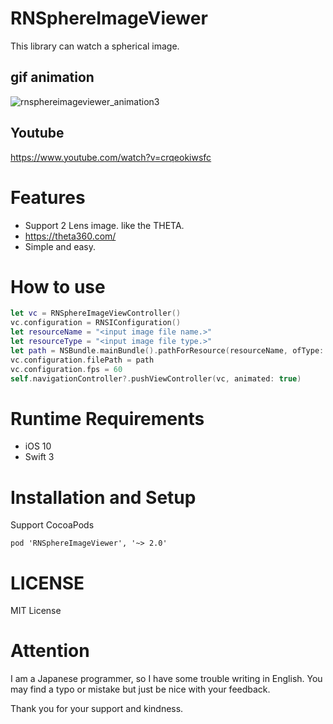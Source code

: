 # RNSphereImageViewer
This library can watch a spherical image.

## gif animation

![rnsphereimageviewer_animation3](https://cloud.githubusercontent.com/assets/974367/18443388/a5c2fe06-794f-11e6-9ba6-f43aa9ccaebc.gif)


## Youtube

https://www.youtube.com/watch?v=crqeokiwsfc



# Features

- Support 2 Lens image. like the THETA.
 - https://theta360.com/
- Simple and easy.


# How to use

~~~swift
let vc = RNSphereImageViewController()
vc.configuration = RNSIConfiguration()
let resourceName = "<input image file name.>"
let resourceType = "<input image file type.>"
let path = NSBundle.mainBundle().pathForResource(resourceName, ofType: resourceType)
vc.configuration.filePath = path
vc.configuration.fps = 60
self.navigationController?.pushViewController(vc, animated: true)
~~~

# Runtime Requirements

- iOS 10
- Swift 3

# Installation and Setup

Support CocoaPods

~~~podfile
pod 'RNSphereImageViewer', '~> 2.0'
~~~

# LICENSE

MIT License


# Attention

I am a Japanese programmer, so I have some trouble writing in English.
You may find a typo or mistake but just be nice with your feedback.

Thank you for your support and kindness.

